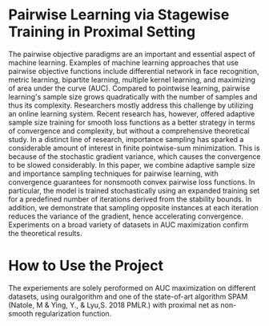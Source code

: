 # Pairwise Learning via Stagewise Training in Proximal Setting
The pairwise objective paradigms are an important and essential aspect of machine learning.
Examples of machine learning approaches that use pairwise objective functions include differential network in face recognition, metric learning, bipartite learning, multiple kernel learning, and maximizing of area under the curve (AUC). Compared to pointwise learning, pairwise learning's sample size grows quadratically with the number of samples and thus its complexity.
Researchers mostly address this challenge by utilizing an online learning system. Recent research has, however, offered adaptive sample size training for smooth loss functions as a better strategy in terms of convergence and complexity, but without a comprehensive theoretical study. 
In a distinct line of research, importance sampling has sparked a considerable amount of interest in finite pointwise-sum minimization. This is because of the stochastic gradient variance, which causes the convergence to be slowed considerably. 
In this paper, we combine adaptive sample size and importance sampling techniques for pairwise learning, with convergence guarantees for nonsmooth convex pairwise loss functions. In particular, the model is trained stochastically using an expanded training set for a predefined number of iterations derived from the stability bounds.
In addition, we demonstrate that sampling opposite instances at each iteration reduces the variance of the gradient, hence accelerating convergence. 
Experiments on a broad variety of datasets in AUC maximization confirm the theoretical results. 

# How to Use the Project
The experiements are solely peroformed on AUC maximization on different datasets, using ouralgorithm and one of the state-of-art algorithm SPAM (Natole, M & Ying, Y., & Lyu,S. 2018 PMLR.) with proximal net as non-smooth regularization function.
